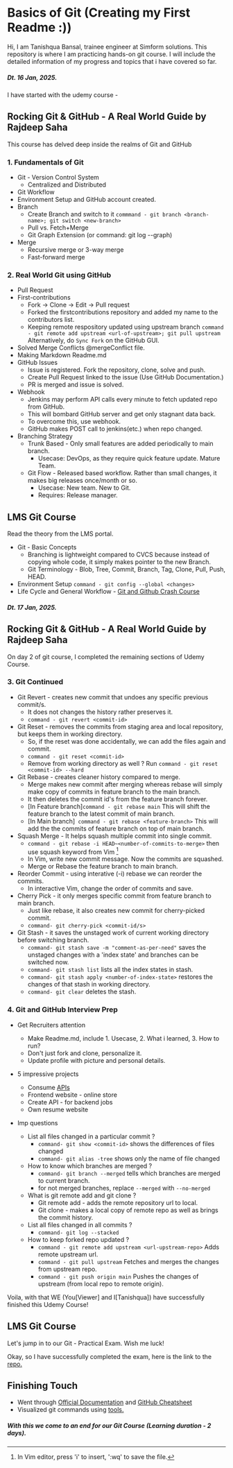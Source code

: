 # Basics of Git (Creating my First Readme :))

Hi, I am Tanishqua Bansal, trainee engineer at Simform solutions. This repository is where I am practicing hands-on git course. I will include the detailed information of my progress and topics that i have covered so far.

##### Dt. 16 Jan, 2025.

I have started with the udemy course - 

## Rocking Git & GitHub - A Real World Guide by Rajdeep Saha

This course has delved deep inside the realms of Git and GitHub

### 1. Fundamentals of Git

- Git - Version Control System
    - Centralized and Distributed
- Git Workflow
- Environment Setup and GitHub account created.
- Branch
    - Create Branch and switch to it
    ```commmand - git branch <branch-name>; git switch <new-branch>```
    - Pull vs. Fetch+Merge
    - Git Graph Extension (or command: git log --graph)
- Merge
    - Recursive merge or 3-way merge
    - Fast-forward merge

### 2. Real World Git using GitHub

- Pull Request
- First-contributions
    - Fork -> Clone -> Edit -> Pull request
    - Forked the firstcontributions repository and added my name to the contributors list.
    - Keeping remote respository updated using upstream branch
        ```command - git remote add upstream <url-of-upstream>; git pull upstream ```
        Alternatively, do ```Sync Fork``` on the GitHub GUI.
- Solved Merge Conflicts @mergeConflict file.
- Making Markdown Readme.md
- GitHub Issues
    - Issue is registered. Fork the repository, clone, solve and push.
    - Create Pull Request linked to the issue (Use GitHub Documentation.)
    - PR is merged and issue is solved.
- Webhook
    - Jenkins may perform API calls every minute to fetch updated repo from GitHub.
    - This will bombard GitHub server and get only stagnant data back.
    - To overcome this, use webhook.
    - GitHub makes POST call to jenkins(etc.) when repo changed.
- Branching Strategy
    - Trunk Based - Only small features are added periodically to main branch. 
        - Usecase: DevOps, as they require quick feature update. Mature Team.
    - Git Flow - Released based workflow. Rather than small changes, it makes big releases once/month or so.
        - Usecase: New team. New to Git.
        - Requires: Release manager.

## LMS Git Course

Read the theory from the LMS portal.

- Git - Basic Concepts
    - Branching is lightweight compared to CVCS because instead of copying whole code, it simply makes pointer to the new Branch.
    - Git Terminology - Blob, Tree, Commit, Branch, Tag, Clone, Pull, Push, HEAD.
- Environment Setup ```command - git config --global <changes>```
- Life Cycle and General Workflow - [Git and Github Crash Course](https://www.youtube.com/watch?v=SWYqp7iY_Tc&t=639s&ab_channel=TraversyMedia)

##### Dt. 17 Jan, 2025.

## Rocking Git & GitHub - A Real World Guide by Rajdeep Saha

On day 2 of git course, I completed the remaining sections of Udemy Course.

### 3. Git Continued

- Git Revert - creates new commit that undoes any specific previous commit/s.
    - It does not changes the history rather preserves it.
    - ```command - git revert <commit-id>```
- Git Reset - removes the commits from staging area and local repository, but keeps them in working directory.
    - So, if the reset was done accidentally, we can add the files again and commit.
    - ```command - git reset <commit-id>```
    - Remove from working directory as well ? Run ```command - git reset <commit-id> --hard```
- Git Rebase - creates cleaner history compared to merge.
    - Merge makes new commit after merging whereas rebase will simply make copy of commits in feature branch to the main branch.
    - It then deletes the commit id's from the feature branch forever.
    - [In Feature branch]```command - git rebase main``` This will shift the feature branch to the latest commit of main branch.
    - [In Main branch]``` command - git rebase <feature-branch>``` This will add the the commits of feature branch on top of main branch.
- Squash Merge - It helps squash multiple commit into single commit.
    - ```command - git rebase -i HEAD~<number-of-commits-to-merge>``` then use squash keyword from Vim [^1]
    - In Vim, write new commit message. Now the commits are squashed. 
    - Merge or Rebase the feature branch to main branch.
- Reorder Commit - using interative (-i) rebase we can reorder the commits.
    - In interactive Vim, change the order of commits and save.
- Cherry Pick - it only merges specific commit from feature branch to main branch.
    - Just like rebase, it also creates new commit for cherry-picked commit.
    - ```command- git cherry-pick <commit-id/s>```
- Git Stash - it saves the unstaged work of current working directory before switching branch.
    - ```command- git stash save -m "comment-as-per-need"``` saves the unstaged changes with a 'index state' and branches can be switched now.
    - ```command- git stash list``` lists all the index states in stash.
    - ```command- git stash apply <number-of-index-state>``` restores the changes of that stash in working directory.
    - ```command- git clear``` deletes the stash.

### 4. Git and GitHub Interview Prep

- Get Recruiters attention
    - Make Readme.md, include 1. Usecase, 2. What i learned, 3. How to run?
    - Don't just fork and clone, personalize it.
    - Update profile with picture and personal details.
- 5 impressive projects
    - Consume [APIs](https://github.com/public-apis/public-apis)
    - Frontend website - online store
    - Create API - for backend jobs
    - Own resume website

- Imp questions
    - List all files changed in a particular commit ?
        - ```command- git show <commit-id>``` shows the differences of files changed
        - ```command- git alias -tree``` shows only the name of file changed
    - How to know which branches are merged ?
        - ```command- git branch --merged``` tells which branches are merged to current branch.
        - for not merged branches, replace ```--merged``` with ```--no-merged```
    - What is git remote add and git clone ?
        - Git remote add - adds the remote repository url to local. 
        - Git clone - makes a local copy of remote repo as well as brings the commit history.
    - List all files changed in all commits ?
        - ```command- git log --stacked```
    - How to keep forked repo updated ?
        - ```command - git remote add upstream <url-upstream-repo>``` Adds remote upstream url. 
        - ```command - git pull upstream``` Fetches and merges the changes from upstream repo.
        - ```command - git push origin main``` Pushes the changes of upstream (from local repo to remote origin).

Voila, with that WE (You[Viewer] and I[Tanishqua]) have successfully finished this Udemy Course!

## LMS Git Course

Let's jump in to our Git - Practical Exam. Wish me luck!

Okay, so I have successfully completed the exam, here is the link to the [repo.](https://github.com/Tanishqua-Simform/Git-Practical-Exam/)

## Finishing Touch

- Went through [Official Documentation](https://git-scm.com/docs) and [GitHub Cheatsheet](https://training.github.com/downloads/github-git-cheat-sheet/)
- Visualized git commands using [tools.](https://git-school.github.io/visualizing-git/)

##### With this we come to an end for our Git Course (Learning duration - 2 days).

[^1]: In Vim editor, press 'i' to insert, ':wq' to save the file.